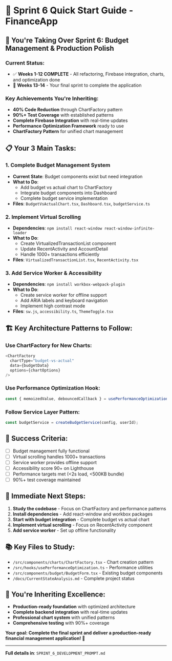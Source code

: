# 🚀 Sprint 6 Quick Start Guide - FinanceApp

## 🎯 **You're Taking Over Sprint 6: Budget Management & Production Polish**

### **Current Status:**
- ✅ **Weeks 1-12 COMPLETE** - All refactoring, Firebase integration, charts, and optimization done
- 🚀 **Weeks 13-14** - Your final sprint to complete the application

### **Key Achievements You're Inheriting:**
- **40% Code Reduction** through ChartFactory pattern
- **90%+ Test Coverage** with established patterns
- **Complete Firebase Integration** with real-time updates
- **Performance Optimization Framework** ready to use
- **ChartFactory Pattern** for unified chart management

## 📋 **Your 3 Main Tasks:**

### **1. Complete Budget Management System**
- **Current State**: Budget components exist but need integration
- **What to Do**: 
  - Add budget vs actual chart to ChartFactory
  - Integrate budget components into Dashboard
  - Complete budget service implementation
- **Files**: `BudgetVsActualChart.tsx`, `Dashboard.tsx`, `budgetService.ts`

### **2. Implement Virtual Scrolling**
- **Dependencies**: `npm install react-window react-window-infinite-loader`
- **What to Do**: 
  - Create VirtualizedTransactionList component
  - Update RecentActivity and AccountDetail
  - Handle 1000+ transactions efficiently
- **Files**: `VirtualizedTransactionList.tsx`, `RecentActivity.tsx`

### **3. Add Service Worker & Accessibility**
- **Dependencies**: `npm install workbox-webpack-plugin`
- **What to Do**: 
  - Create service worker for offline support
  - Add ARIA labels and keyboard navigation
  - Implement high contrast mode
- **Files**: `sw.js`, `accessibility.ts`, `ThemeToggle.tsx`

## 🏗️ **Key Architecture Patterns to Follow:**

### **Use ChartFactory for New Charts:**
```typescript
<ChartFactory
  chartType="budget-vs-actual"
  data={budgetData}
  options={chartOptions}
/>
```

### **Use Performance Optimization Hook:**
```typescript
const { memoizedValue, debouncedCallback } = usePerformanceOptimization();
```

### **Follow Service Layer Pattern:**
```typescript
const budgetService = createBudgetService(config, userId);
```

## 🎯 **Success Criteria:**
- [ ] Budget management fully functional
- [ ] Virtual scrolling handles 1000+ transactions
- [ ] Service worker provides offline support
- [ ] Accessibility score 90+ on Lighthouse
- [ ] Performance targets met (<2s load, <500KB bundle)
- [ ] 90%+ test coverage maintained

## 🚀 **Immediate Next Steps:**
1. **Study the codebase** - Focus on ChartFactory and performance patterns
2. **Install dependencies** - Add react-window and workbox packages
3. **Start with budget integration** - Complete budget vs actual chart
4. **Implement virtual scrolling** - Focus on RecentActivity component
5. **Add service worker** - Set up offline functionality

## 📚 **Key Files to Study:**
- `/src/components/charts/ChartFactory.tsx` - Chart creation pattern
- `/src/hooks/usePerformanceOptimization.ts` - Performance utilities
- `/src/components/budget/BudgetForm.tsx` - Existing budget components
- `/docs/CurrentStateAnalysis.md` - Complete project status

## 🎉 **You're Inheriting Excellence:**
- **Production-ready foundation** with optimized architecture
- **Complete backend integration** with real-time updates
- **Professional chart system** with unified patterns
- **Comprehensive testing** with 90%+ coverage

**Your goal: Complete the final sprint and deliver a production-ready financial management application! 🚀**

---

**Full details in**: `SPRINT_6_DEVELOPMENT_PROMPT.md` 